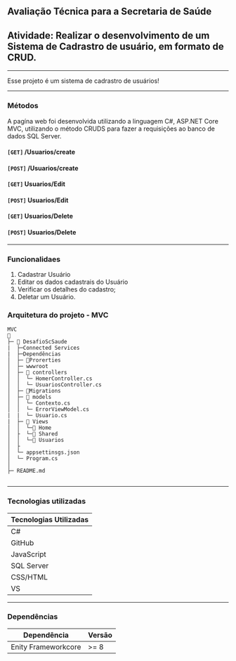 
## Avaliação Técnica para a Secretaria de Saúde 

 

## Atividade: Realizar o desenvolvimento de um Sistema de Cadrastro de usuário, em formato de CRUD. 



---
Esse projeto é um sistema de cadrastro de usuários!

---

### Métodos

A pagína web foi desenvolvida utilizando a linguagem C#, ASP.NET Core MVC, utilizando o método CRUDS para fazer a requisições
ao banco de dados SQL Server.

#### `[GET]` /Usuarios/create
#### `[POST]` /Usuarios/create
#### `[GET]` Usuarios/Edit
#### `[POST]` Usuarios/Edit
#### `[GET]` Usuarios/Delete
#### `[POST]` Usuarios/Delete

---

### Funcionalidaes

<body>
<ol>
<li>Cadastrar Usuário</li>
<li>Editar os dados cadastrais do Usuário</li>
<li>Verificar os detalhes do cadastro;</li>
<li>Deletar um Usuário.</li>
</ol>
</body>


### Arquitetura do projeto - MVC

```
MVC
📂 
├─ 📂 DesafioScSaude
|  ├─Connected Services
|  ├─Dependências
│  ├─ 📂Prorerties
│  ├─ wwwroot
│  ├─ 📂 controllers
│  │  └─ HomerController.cs
│  │  └─ UsuariosController.cs
│  ├─ 📂Migrations
│  ├─ 📂 models
│  │  └─ Contexto.cs
│  │  └─ ErrorViewModel.cs
|  |  └─ Usuario.cs
|  ├─ 📂 Views
│  │  └─📂 Home
│  ├  └─📂 Shared
│  │  └─📂 Usuarios
│  ├
│  └─ appsettinsgs.json
│  └─ Program.cs
│  
├─ README.md


```
---

### Tecnologias utilizadas

| Tecnologias Utilizadas |
| ---------------------- |
| C#                     |
| GitHub                 |
| JavaScript             |
| SQL Server             |
| CSS/HTML               |
| VS                     |

---


### Dependências

|   Dependência      | Versão |
| -------------------| ------ |     
| Enity Frameworkcore| >= 8   |


